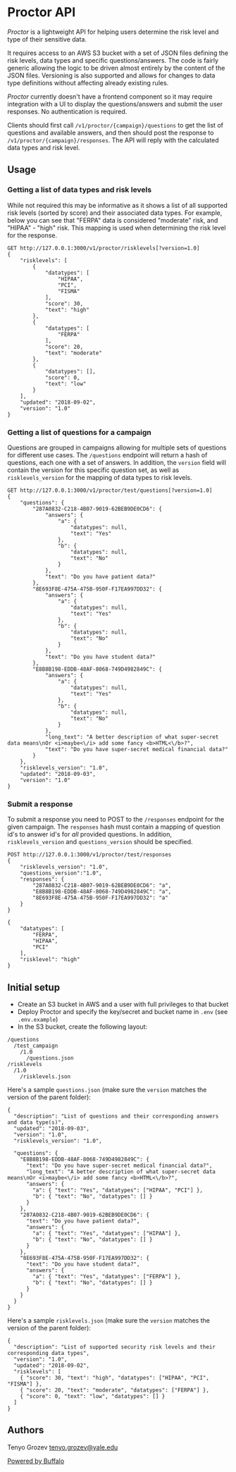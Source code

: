 # Proctor API

*Proctor* is a lightweight API for helping users determine the risk level and type of their sensitive data.

It requires access to an AWS S3 bucket with a set of JSON files defining the risk levels, data types and specific questions/answers. The code is fairly generic allowing the logic to be driven almost entirely by the content of the JSON files. Versioning is also supported and allows for changes to data type definitions without affecting already existing rules.

*Proctor* currently doesn't have a frontend component so it may require integration with a UI to display the questions/answers and submit the user responses. No authentication is required.

Clients should first call `/v1/proctor/{campaign}/questions` to get the list of questions and available answers, and then should post the response to `/v1/proctor/{campaign}/responses`. The API will reply with the calculated data types and risk level.

## Usage

### Getting a list of data types and risk levels

While not required this may be informative as it shows a list of all supported risk levels (sorted by score) and their associated data types. For example, below you can see that "FERPA" data is considered "moderate" risk, and "HIPAA" - "high" risk. This mapping is used when determining the risk level for the response.

```
GET http://127.0.0.1:3000/v1/proctor/risklevels[?version=1.0]
{
    "risklevels": [
        {
            "datatypes": [
                "HIPAA",
                "PCI",
                "FISMA"
            ],
            "score": 30,
            "text": "high"
        },
        {
            "datatypes": [
                "FERPA"
            ],
            "score": 20,
            "text": "moderate"
        },
        {
            "datatypes": [],
            "score": 0,
            "text": "low"
        }
    ],
    "updated": "2018-09-02",
    "version": "1.0"
}
```

### Getting a list of questions for a campaign

Questions are grouped in campaigns allowing for multiple sets of questions for different use cases. The `/questions` endpoint will return a hash of questions, each one with a set of answers. In addition, the `version` field will contain the version for this specific question set, as well as `risklevels_version` for the mapping of data types to risk levels.

```
GET http://127.0.0.1:3000/v1/proctor/test/questions[?version=1.0]
{
    "questions": {
        "287A0832-C218-4B07-9019-62BEB9DE0CD6": {
            "answers": {
                "a": {
                    "datatypes": null,
                    "text": "Yes"
                },
                "b": {
                    "datatypes": null,
                    "text": "No"
                }
            },
            "text": "Do you have patient data?"
        },
        "8E693F8E-475A-475B-950F-F17EA997DD32": {
            "answers": {
                "a": {
                    "datatypes": null,
                    "text": "Yes"
                },
                "b": {
                    "datatypes": null,
                    "text": "No"
                }
            },
            "text": "Do you have student data?"
        },
        "E8B8B198-EDDB-48AF-8068-749D4982849C": {
            "answers": {
                "a": {
                    "datatypes": null,
                    "text": "Yes"
                },
                "b": {
                    "datatypes": null,
                    "text": "No"
                }
            },
            "long_text": "A better description of what super-secret data means\nOr <i>maybe<\/i> add some fancy <b>HTML<\/b>?",
            "text": "Do you have super-secret medical financial data?"
        }
    },
    "risklevels_version": "1.0",
    "updated": "2018-09-03",
    "version": "1.0"
}
```

### Submit a response

To submit a response you need to POST to the `/responses` endpoint for the given campaign. The `responses` hash must contain a mapping of question id's to answer id's for _all_ provided questions. In addition, `risklevels_version` and `questions_version` should be specified.

```
POST http://127.0.0.1:3000/v1/proctor/test/responses
{
    "risklevels_version": "1.0",
    "questions_version":"1.0",
    "responses": {
        "287A0832-C218-4B07-9019-62BEB9DE0CD6": "a",
        "E8B8B198-EDDB-48AF-8068-749D4982849C": "a",
        "8E693F8E-475A-475B-950F-F17EA997DD32": "a"
    }
}

{
    "datatypes": [
        "FERPA",
        "HIPAA",
        "PCI"
    ],
    "risklevel": "high"
}
```

## Initial setup

- Create an S3 bucket in AWS and a user with full privileges to that bucket
- Deploy Proctor and specify the key/secret and bucket name in `.env` (see `.env.example`)
- In the S3 bucket, create the following layout:
```
/questions
  /test_campaign
    /1.0
      /questions.json
/risklevels
  /1.0
    /risklevels.json
```

Here's a sample `questions.json` (make sure the `version` matches the version of the parent folder):
```
{
  "description": "List of questions and their corresponding answers and data type(s)",
  "updated": "2018-09-03",
  "version": "1.0",
  "risklevels_version": "1.0",

  "questions": {
    "E8B8B198-EDDB-48AF-8068-749D4982849C": {
      "text": "Do you have super-secret medical financial data?",
      "long_text": "A better description of what super-secret data means\nOr <i>maybe<\/i> add some fancy <b>HTML<\/b>?",
      "answers": {
        "a": { "text": "Yes", "datatypes": ["HIPAA", "PCI"] },
        "b": { "text": "No", "datatypes": [] }
      }
    },
    "287A0832-C218-4B07-9019-62BEB9DE0CD6": {
      "text": "Do you have patient data?",
      "answers": {
        "a": { "text": "Yes", "datatypes": ["HIPAA"] },
        "b": { "text": "No", "datatypes": [] }
      }
    },
    "8E693F8E-475A-475B-950F-F17EA997DD32": {
      "text": "Do you have student data?",
      "answers": {
        "a": { "text": "Yes", "datatypes": ["FERPA"] },
        "b": { "text": "No", "datatypes": [] }
      }
    }
  }
}
```

Here's a sample `risklevels.json` (make sure the `version` matches the version of the parent folder):
```
{
  "description": "List of supported security risk levels and their corresponding data types",
  "version": "1.0",
  "updated": "2018-09-02",
  "risklevels": [
    { "score": 30, "text": "high", "datatypes": ["HIPAA", "PCI", "FISMA"] },
    { "score": 20, "text": "moderate", "datatypes": ["FERPA"] },
    { "score": 0, "text": "low", "datatypes": [] }
  ]
}
```

## Authors

Tenyo Grozev <tenyo.grozev@yale.edu>

[Powered by Buffalo](http://gobuffalo.io)
